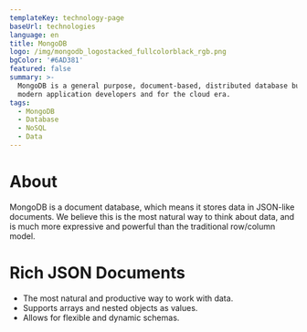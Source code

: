 ```yaml
---
templateKey: technology-page
baseUrl: technologies
language: en
title: MongoDB
logo: /img/mongodb_logostacked_fullcolorblack_rgb.png
bgColor: '#6AD381'
featured: false
summary: >-
  MongoDB is a general purpose, document-based, distributed database built for  
  modern application developers and for the cloud era.
tags:
  - MongoDB
  - Database
  - NoSQL
  - Data
---
```

# About

MongoDB is a document database, which means it stores data in JSON-like documents. We believe this is the most natural way to think about data, and is much more expressive and powerful than the traditional row/column model.

# Rich JSON Documents

- The most natural and productive way to work with data.
- Supports arrays and nested objects as values.
- Allows for flexible and dynamic schemas.

